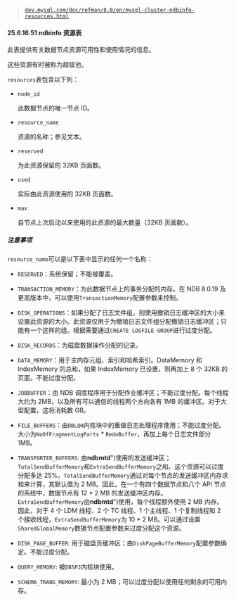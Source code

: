 > [`dev.mysql.com/doc/refman/8.0/en/mysql-cluster-ndbinfo-resources.html`](https://dev.mysql.com/doc/refman/8.0/en/mysql-cluster-ndbinfo-resources.html)

#### 25.6.16.51 ndbinfo 资源表

此表提供有关数据节点资源可用性和使用情况的信息。

这些资源有时被称为超级池。

`resources`表包含以下列：

+   `node_id`

    此数据节点的唯一节点 ID。

+   `resource_name`

    资源的名称；参见文本。

+   `reserved`

    为此资源保留的 32KB 页面数。

+   `used`

    实际由此资源使用的 32KB 页面数。

+   `max`

    自节点上次启动以来使用的此资源的最大数量（32KB 页面数）。

##### 注意事项

`resource_name`可以是以下表中显示的任何一个名称：

+   `RESERVED`：系统保留；不能被覆盖。

+   `TRANSACTION_MEMORY`：为此数据节点上的事务分配的内存。在 NDB 8.0.19 及更高版本中，可以使用`TransactionMemory`配置参数来控制。

+   `DISK_OPERATIONS`：如果分配了日志文件组，则使用撤销日志缓冲区的大小来设置此资源的大小。此资源仅用于为撤销日志文件组分配撤销日志缓冲区；只能有一个这样的组。根据需要通过`CREATE LOGFILE GROUP`进行过度分配。

+   `DISK_RECORDS`：为磁盘数据操作分配的记录。

+   `DATA_MEMORY`：用于主内存元组、索引和哈希索引。DataMemory 和 IndexMemory 的总和，如果 IndexMemory 已设置，则再加上 8 个 32KB 的页面。不能过度分配。

+   `JOBBUFFER`：由 NDB 调度程序用于分配作业缓冲区；不能过度分配。每个线程大约为 2MB，以及所有可以通信的线程两个方向各有 1MB 的缓冲区。对于大型配置，这将消耗数 GB。

+   `FILE_BUFFERS`：由`DBLQH`内核块中的重做日志处理程序使用；不能过度分配。大小为`NoOfFragmentLogParts` * `RedoBuffer`，再加上每个日志文件部分 1MB。

+   `TRANSPORTER_BUFFERS`: 由**ndbmtd**")使用的发送缓冲区；`TotalSendBufferMemory`和`ExtraSendBufferMemory`之和。这个资源可以过度分配多达 25%。`TotalSendBufferMemory`通过对每个节点的发送缓冲区内存求和来计算，其默认值为 2 MB。因此，在一个有四个数据节点和八个 API 节点的系统中，数据节点有 12 * 2 MB 的发送缓冲区内存。`ExtraSendBufferMemory`由**ndbmtd**")使用，每个线程额外使用 2 MB 内存。因此，对于 4 个 LDM 线程、2 个 TC 线程、1 个主线程、1 个复制线程和 2 个接收线程，`ExtraSendBufferMemory`为 10 * 2 MB。可以通过设置`SharedGlobalMemory`数据节点配置参数来过度分配这个资源。

+   `DISK_PAGE_BUFFER`: 用于磁盘页缓冲区；由`DiskPageBufferMemory`配置参数确定。不能过度分配。

+   `QUERY_MEMORY`: 被`DBSPJ`内核块使用。

+   `SCHEMA_TRANS_MEMORY`: 最小为 2 MB；可以过度分配以使用任何剩余的可用内存。
